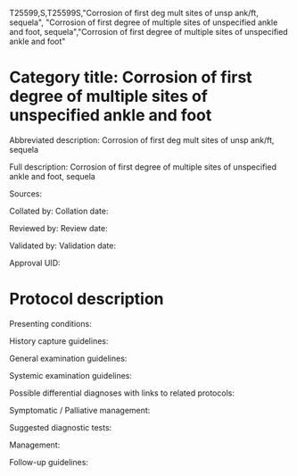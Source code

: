 T25599,S,T25599S,"Corrosion of first deg mult sites of unsp ank/ft, sequela", "Corrosion of first degree of multiple sites of unspecified ankle and foot, sequela","Corrosion of first degree of multiple sites of unspecified ankle and foot"
# Category title: Corrosion of first degree of multiple sites of unspecified ankle and foot

Abbreviated description: Corrosion of first deg mult sites of unsp ank/ft, sequela

Full description: Corrosion of first degree of multiple sites of unspecified ankle and foot, sequela

Sources:

Collated by:
Collation date:

Reviewed by:
Review date:

Validated by:
Validation date:

Approval UID:

# Protocol description

Presenting conditions:

History capture guidelines:

General examination guidelines:

Systemic examination guidelines:

Possible differential diagnoses with links to related protocols:

Symptomatic / Palliative management:

Suggested diagnostic tests:

Management:

Follow-up guidelines:
